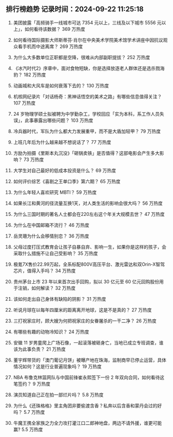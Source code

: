 
## 排行榜趋势 记录时间：2024-09-22 11:25:18
  
  1. 美团披露「高频骑手一线城市可达 7354 元以上，三线及以下城市 5556 元以上」，如何看待该数据？ 369 万热度
    
  2. 如何看待国际摄影大师斯蒂芬·肖尔在中央美术学院美术馆学术讲座中因抗议观众看手机而中途离席？ 269 万热度
    
  3. 为什么大多数单位正职都是空降，很难从内部副职提拔？ 252 万热度
    
  4. 《冰汽时代2》序章中，面对食物短缺，你是选择放逐老人群体还是选杀戮海豹？ 182 万热度
    
  5. 动画城和大风车是如何衰落下去的？ 130 万热度
    
  6. 机核网纪录片「对话杨奇：黑神话悟空的美术之路」有哪些信息值得关注？ 107 万热度
    
  7. 24 岁物理学硕士拟被聘为中学勤杂工，学校回应「实为本科，系工作人员失误」，此事暴露出哪些问题？ 103 万热度
    
  8. 冷兵器时代，军队为什么都大力发展重甲，而不是大盾加轻甲？ 79 万热度
    
  9. 上班几年后为什么越来越不想说话了？ 77 万热度
    
  10. 方励为拍摄《里斯本丸沉没》「砸锅卖铁」是否值得？这部电影会产生多大影响？ 73 万热度
    
  11. 大学生对自己最好的低成本投资是什么？ 69 万热度
    
  12. 如何评价综艺《喜剧之王单口季》第六期？ 65 万热度
    
  13. 为什么年轻人喜欢研究 MBTI？ 59 万热度
    
  14. 如果长江和黄河的径流量互换1天，对人类生活的影响会很大吗？ 56 万热度
    
  15. 为什么三国时期的著名人士都会在220左右这个年关大规模去世？ 47 万热度
    
  16. 为什么在中国邮箱不流行？ 46 万热度
    
  17. 岳灵珊为什么会移情别恋？ 36 万热度
    
  18. 父母过度打压式教育会让孩子自暴自弃、影响一生，如果你是这样的孩子，会采取什么措施不让自己受影响？ 35 万热度
    
  19. 极氪7X售价22.99万起，全系标配800V高压平台、激光雷达和双Orin-X智驾芯片，值得入手吗？ 34 万热度
    
  20. 贵州茅台上市 23 年以来首次出手回购，拟以 30 亿元至 60 亿元回购股份用于注销，如何解读？ 32 万热度
    
  21. 该如何走出自己身体有缺陷的阴影？ 31 万热度
    
  22. 听说月球在以每年四厘米的距离离开地球，这是不是真的？ 27 万热度
    
  23. 三打祝家庄时，顾大嫂为何把祝家庄的女眷屠杀的一干二净？ 26 万热度
    
  24. 有哪些有趣的动物冷知识？ 24 万热度
    
  25. 安徽 11 岁男童爬上广场石像，一起滚落被砸身亡，当地已成立专班调查，谁该为此事负责？ 21 万热度
    
  26. 董宇辉带货的「澳门葡记月饼」被曝产地在珠海，监制商早已停止运营，具体情况如何？这是行业普遍现象吗？ 19 万热度
    
  27. NBA 布鲁克林篮网队与中国前锋崔永熙签下一份 2 年双向合同，如何看待这笔签约？ 9 万热度
    
  28. 演员知道自己正在拍一部烂片吗？ 5.8 万热度
    
  29. 为什么《还珠格格》里主角团非要偷渡含香？私奔以后含香和蒙丹会过的好吗？ 5.7 万热度
    
  30. 牛魔王携全家族之力全力攻打灌江口二郎神地盘，两边不请外援，谁更可能赢? 5.5 万热度
    